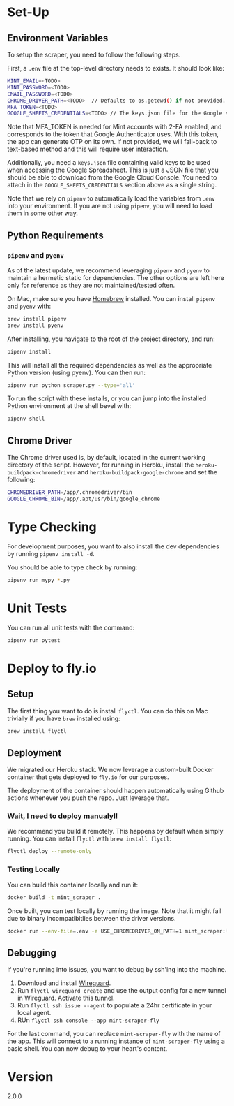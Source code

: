 # Set-Up

## Environment Variables

To setup the scraper, you need to follow the following steps.

First, a `.env` file at the top-level directory needs to exists. It should look like:

```sh
MINT_EMAIL=<TODO>
MINT_PASSWORD=<TODO>
EMAIL_PASSWORD=<TODO>
CHROME_DRIVER_PATH=<TODO>  // Defaults to os.getcwd() if not provided.
MFA_TOKEN=<TODO>
GOOGLE_SHEETS_CREDENTIALS=<TODO> // The keys.json file for the Google sheets service, as a string.
```
Note that MFA_TOKEN is needed for Mint accounts with 2-FA enabled, and corresponds to the token that Google Authenticator uses. With this token, the app can generate OTP on its own. If not provided, we will fall-back to text-based method and this will require user interaction.


Additionally, you need a `keys.json` file containing valid keys to be used when accessing the Google Spreadsheet. This is just a JSON file that you should be able to download from the Google Cloud Console. You need to attach in the `GOOGLE_SHEETS_CREDENTIALS` section above as a single string.

Note that we rely on `pipenv` to automatically load the variables from `.env` into your environment. If you are not using `pipenv`, you will need to load them in some other way.


## Python Requirements

### `pipenv` and `pyenv`

As of the latest update, we recommend leveraging `pipenv` and `pyenv` to maintain a hermetic static for dependencies. The other options are left here only for reference as they are not maintained/tested often.

On Mac, make sure you have [Homebrew](https://brew.sh/) installed. You can install `pipenv` and `pyenv` with:

```sh
brew install pipenv
brew install pyenv
````

After installing, you navigate to the root of the project directory, and run:

```sh
pipenv install
```

This will install all the required dependencies as well as the appropriate Python version (using pyenv). You can then run:

```sh
pipenv run python scraper.py --type='all'
```

To run the script with these installs, or you can jump into the installed Python environment at the shell bevel with:

```sh
pipenv shell
````


## Chrome Driver
The Chrome driver used is, by default, located in the current working directory of the script. However, for running in Heroku, install the `heroku-buildpack-chromedriver` and `heroku-buildpack-google-chrome` and set the following:

```sh
CHROMEDRIVER_PATH=/app/.chromedriver/bin
GOOGLE_CHROME_BIN=/app/.apt/usr/bin/google_chrome
```

# Type Checking

For development purposes, you want to also install the dev dependencies by running `pipenv install -d`.

You should be able to type check by running:

```sh
pipenv run mypy *.py
```

# Unit Tests

You can run all unit tests with the command:
```sh
pipenv run pytest
```

# Deploy to fly.io

## Setup

The first thing you want to do is install `flyctl`. You can do this on Mac trivially if you have `brew` installed using:

```sh
brew install flyctl
```

## Deployment
We migrated our Heroku stack. We now leverage a custom-built Docker container that gets deployed to `fly.io` for our purposes. 

The deployment of the container should happen automatically using Github actions whenever you push the repo. Just leverage that.

### Wait, I need to deploy manualyl!

We recommend you build it remotely. This happens by default when simply running. You can install `flyctl` with `brew install flyctl`:

```sh
flyctl deploy --remote-only
```

### Testing Locally
You can build this container locally and run it:
```sh
docker build -t mint_scraper .
```

Once built, you can test locally by running the image. Note that it might fail due to binary incompatibitlies between the driver versions.
```sh
docker run --env-file=.env -e USE_CHROMEDRIVER_ON_PATH=1 mint_scraper:latest python scraper.py --type='all'
```

## Debugging

If you're running into issues, you want to debug by ssh'ing into the machine. 

1. Download and install [Wireguard](https://www.wireguard.com/install/).
2. Run `flyctl wireguard create` and use the output config for a new tunnel in Wireguard. Activate this tunnel.
3. Run `flyctl ssh issue --agent` to populate a 24hr certificate in your local agent.
4. RUn `flyctl ssh console --app mint-scraper-fly`

For the last command, you can replace `mint-scraper-fly` with the name of the app. This will connect to a running instance of `mint-scraper-fly` using a basic shell. You can now debug to your heart's content.


# Version

2.0.0

